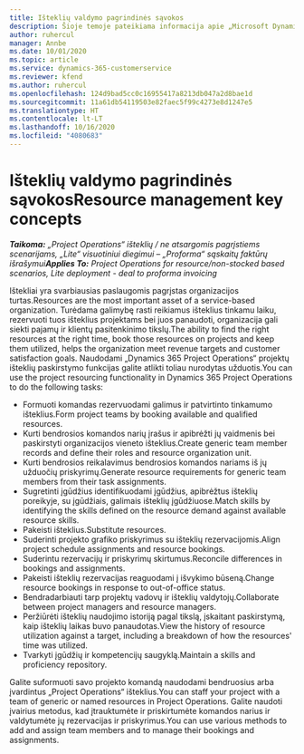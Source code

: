 ```yaml
---
title: Išteklių valdymo pagrindinės sąvokos
description: Šioje temoje pateikiama informacija apie „Microsoft Dynamics Project Operations“ išteklių valdymo funkcijas.
author: ruhercul
manager: Annbe
ms.date: 10/01/2020
ms.topic: article
ms.service: dynamics-365-customerservice
ms.reviewer: kfend
ms.author: ruhercul
ms.openlocfilehash: 124d9bad5cc0c16955417a8213db047a2d8bae1d
ms.sourcegitcommit: 11a61db54119503e82faec5f99c4273e8d1247e5
ms.translationtype: HT
ms.contentlocale: lt-LT
ms.lasthandoff: 10/16/2020
ms.locfileid: "4080683"
---
```

# <a name="resource-management-key-concepts"></a><span data-ttu-id="a077b-103">Išteklių valdymo pagrindinės sąvokos</span><span class="sxs-lookup"><span data-stu-id="a077b-103">Resource management key concepts</span></span>

<span data-ttu-id="a077b-104">_**Taikoma:** „Project Operations“ išteklių / ne atsargomis pagrįstiems scenarijams, „Lite“ visuotiniui diegimui – „Proforma“ sąskaitų faktūrų išrašymui_</span><span class="sxs-lookup"><span data-stu-id="a077b-104">_**Applies To:** Project Operations for resource/non-stocked based scenarios, Lite deployment - deal to proforma invoicing_</span></span>

<span data-ttu-id="a077b-105">Ištekliai yra svarbiausias paslaugomis pagrįstas organizacijos turtas.</span><span class="sxs-lookup"><span data-stu-id="a077b-105">Resources are the most important asset of a service-based organization.</span></span> <span data-ttu-id="a077b-106">Turėdama galimybę rasti reikiamus išteklius tinkamu laiku, rezervuoti tuos išteklius projektams bei juos panaudoti, organizacija gali siekti pajamų ir klientų pasitenkinimo tikslų.</span><span class="sxs-lookup"><span data-stu-id="a077b-106">The ability to find the right resources at the right time, book those resources on projects and keep them utilized, helps the organization meet revenue targets and customer satisfaction goals.</span></span> <span data-ttu-id="a077b-107">Naudodami „Dynamics 365 Project Operations“ projektų išteklių paskirstymo funkcijas galite atlikti toliau nurodytas užduotis.</span><span class="sxs-lookup"><span data-stu-id="a077b-107">You can use the project resourcing functionality in Dynamics 365 Project Operations to do the following tasks:</span></span>

- <span data-ttu-id="a077b-108">Formuoti komandas rezervuodami galimus ir patvirtinto tinkamumo išteklius.</span><span class="sxs-lookup"><span data-stu-id="a077b-108">Form project teams by booking available and qualified resources.</span></span>
- <span data-ttu-id="a077b-109">Kurti bendrosios komandos narių įrašus ir apibrėžti jų vaidmenis bei paskirstyti organizacijos vieneto išteklius.</span><span class="sxs-lookup"><span data-stu-id="a077b-109">Create generic team member records and define their roles and resource organization unit.</span></span>
- <span data-ttu-id="a077b-110">Kurti bendrosios reikalavimus bendrosios komandos nariams iš jų užduočių priskyrimų.</span><span class="sxs-lookup"><span data-stu-id="a077b-110">Generate resource requirements for generic team members from their task assignments.</span></span>
- <span data-ttu-id="a077b-111">Sugretinti įgūdžius identifikuodami įgūdžius, apibrėžtus išteklių poreikyje, su įgūdžiais, galimais išteklių įgūdžiuose.</span><span class="sxs-lookup"><span data-stu-id="a077b-111">Match skills by identifying the skills defined on the resource demand against available resource skills.</span></span>
- <span data-ttu-id="a077b-112">Pakeisti išteklius.</span><span class="sxs-lookup"><span data-stu-id="a077b-112">Substitute resources.</span></span>
- <span data-ttu-id="a077b-113">Suderinti projekto grafiko priskyrimus su išteklių rezervacijomis.</span><span class="sxs-lookup"><span data-stu-id="a077b-113">Align project schedule assignments and resource bookings.</span></span>
- <span data-ttu-id="a077b-114">Suderintu rezervacijų ir priskyrimų skirtumus.</span><span class="sxs-lookup"><span data-stu-id="a077b-114">Reconcile differences in bookings and assignments.</span></span>
- <span data-ttu-id="a077b-115">Pakeisti išteklių rezervacijas reaguodami į išvykimo būseną.</span><span class="sxs-lookup"><span data-stu-id="a077b-115">Change resource bookings in response to out-of-office status.</span></span>
- <span data-ttu-id="a077b-116">Bendradarbiauti tarp projektų vadovų ir išteklių valdytojų.</span><span class="sxs-lookup"><span data-stu-id="a077b-116">Collaborate between project managers and resource managers.</span></span>
- <span data-ttu-id="a077b-117">Peržiūrėti išteklių naudojimo istoriją pagal tikslą, įskaitant paskirstymą, kaip išteklių laikas buvo panaudotas.</span><span class="sxs-lookup"><span data-stu-id="a077b-117">View the history of resource utilization against a target, including a breakdown of how the resources' time was utilized.</span></span>
- <span data-ttu-id="a077b-118">Tvarkyti įgūdžių ir kompetencijų saugyklą.</span><span class="sxs-lookup"><span data-stu-id="a077b-118">Maintain a skills and proficiency repository.</span></span>


<span data-ttu-id="a077b-119">Galite suformuoti savo projekto komandą naudodami bendruosius arba įvardintus „Project Operations“ išteklius.</span><span class="sxs-lookup"><span data-stu-id="a077b-119">You can staff your project with a team of generic or named resources in Project Operations.</span></span> <span data-ttu-id="a077b-120">Galite naudoti įvairius metodus, kad įtrauktumėte ir priskirtumėte komandos narius ir valdytumėte jų rezervacijas ir priskyrimus.</span><span class="sxs-lookup"><span data-stu-id="a077b-120">You can use various methods to add and assign team members and to manage their bookings and assignments.</span></span> 
